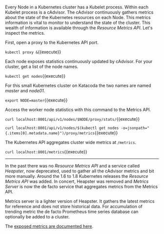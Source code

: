 Every Node in a Kubernetes cluster has a Kubelet process. Within each Kubelet process is a cAdvisor. The cAdvisor continuously gathers metrics about the state of the Kubernetes resources on each Node. This metrics information is vital to monitor to understand the state of the cluster. This wealth of information is available through the _Resource Metrics API_. Let's inspect the metrics.

First, open a proxy to the Kubernetes API port.

`kubectl proxy &`{{execute}}

Each node exposes statistics continuously updated by cAdvisor. For your cluster, get a list of the node names.

`kubectl get nodes`{{execute}}

For this small Kubernetes cluster on Katacoda the two names are named _master_ and _node01_.

`export NODE=master`{{execute}}

Access the worker node statistics with this command to the Metrics API.

`curl localhost:8001/api/v1/nodes/$NODE/proxy/stats/`{{execute}}

`curl localhost:8001/api/v1/nodes/$(kubectl get nodes -o=jsonpath="{.items[0].metadata.name}")/proxy/metrics`{{execute}}

The Kubernetes API aggregates cluster wide metrics at `/metrics`.

`curl localhost:8001/metrics`{{execute}}

----

In the past there was no _Resource Metrics API_ and a service called _Heapster_, now deprecated, used to gather all the cAdvisor metrics and bit more manually. Around the 1.6 to 1.8 Kubernetes releases the _Resource Metrics API_ was added. In concert, Heapster was removed and _Metrics Server_ is now the de facto service that aggregates metrics from the Metrics API.

Metrics server is a lighter version of Heapster. It gathers the latest metrics for reference and does not store historical data. For accumulation of trending metric the de facto Prometheus time series database can optionally be added to a cluster.

The [exposed metrics are documented here](https://github.com/kubernetes/kube-state-metrics/tree/master/docs).
